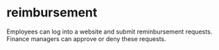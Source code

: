 # reimbursement

Employees can log into a website and submit reminbursement requests. Finance managers can approve or deny these requests.
